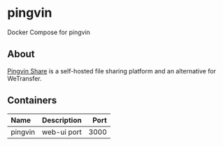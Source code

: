 # pingvin

Docker Compose for pingvin

## About

[Pingvin Share](https://github.com/stonith404/pingvin-share) is a self-hosted file sharing platform and an alternative for WeTransfer.


## Containers

| Name              | Description                | Port  |
| :---------------- | :------------------------: | ----: |
| pingvin           | web-ui port                | 3000  |



